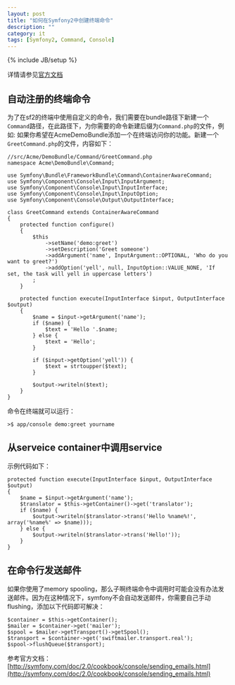```yaml
---
layout: post
title: "如何在Symfony2中创建终端命令"
description: ""
category: it
tags: [Symfony2, Command, Console]
---
```

{% include JB/setup %}

详情请参见[官方文档](http://symfony.com/doc/2.0/cookbook/console/console_command.html<F12>)

## 自动注册的终端命令

为了在sf2的终端中使用自定义的命令，我们需要在bundle路径下新建一个`Command`路径，在此路径下，为你需要的命令新建后缀为`Command.php`的文件，例如: 如果你希望在AcmeDemoBundle添加一个在终端访问你的功能。新建一个`GreetCommand.php`的文件，内容如下：

    //src/Acme/DemoBundle/Command/GreetCommand.php
    namespace Acme\DemoBundle\Command;
    
    use Symfony\Bundle\FrameworkBundle\Command\ContainerAwareCommand;
    use Symfony\Component\Console\Input\InputArgument;
    use Symfony\Component\Console\Input\InputInterface;
    use Symfony\Component\Console\Input\InputOption;
    use Symfony\Component\Console\Output\OutputInterface;
    
    class GreetCommand extends ContainerAwareCommand
    {
        protected function configure()
        {
            $this
                ->setName('demo:greet')
                ->setDescription('Greet someone')
                ->addArgument('name', InputArgument::OPTIONAL, 'Who do you want to greet?')
                ->addOption('yell', null, InputOption::VALUE_NONE, 'If set, the task will yell in uppercase letters')
            ;
        }
    
        protected function execute(InputInterface $input, OutputInterface $output)
        {
            $name = $input->getArgument('name');
            if ($name) {
                $text = 'Hello '.$name;
            } else {
                $text = 'Hello';
            }
    
            if ($input->getOption('yell')) {
                $text = strtoupper($text);
            }
    
            $output->writeln($text);
        }
    }
    

命令在终端就可以运行：

    >$ app/console demo:greet yourname



## 从serveice container中调用service

示例代码如下：

    protected function execute(InputInterface $input, OutputInterface $output)
    {
        $name = $input->getArgument('name');
        $translator = $this->getContainer()->get('translator');
        if ($name) {
            $output->writeln($translator->trans('Hello %name%!', array('%name%' => $name)));
        } else {
            $output->writeln($translator->trans('Hello!'));
        }
    }
 
## 在命令行发送邮件

如果你使用了memory spooling，那么子啊终端命令中调用时可能会没有办法发送邮件。因为在这种情况下，symfony不会自动发送邮件，你需要自己手动flushing，添加以下代码即可解决：

    $container = $this->getContainer();
    $mailer = $container->get('mailer');
    $spool = $mailer->getTransport()->getSpool();
    $transport = $container->get('swiftmailer.transport.real');
    $spool->flushQueue($transport);

参考官方文档：[http://symfony.com/doc/2.0/cookbook/console/sending_emails.html](http://symfony.com/doc/2.0/cookbook/console/sending_emails.html)

